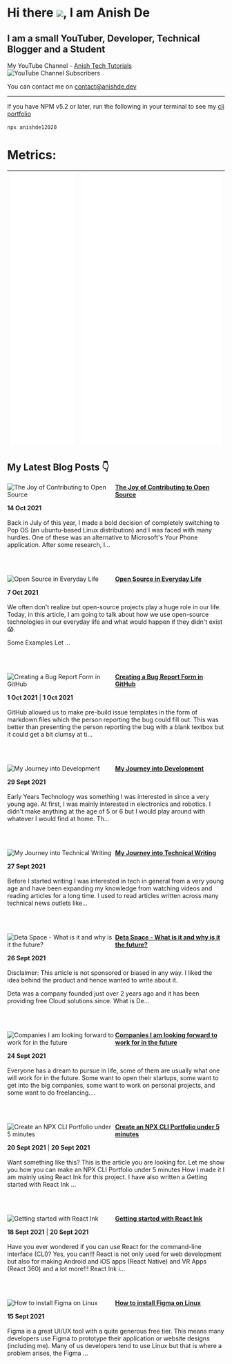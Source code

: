 # Hi there <img src="https://raw.githubusercontent.com/MartinHeinz/MartinHeinz/master/wave.gif" width="30px">, I am Anish De

## I am a small YouTuber, Developer, Technical Blogger and a Student

My YouTube Channel - [Anish Tech Tutorials](https://youtube.com/anishtechtutorials)
![YouTube Channel Subscribers](https://img.shields.io/youtube/channel/subscribers/UCY-rVWTIsN-G7s81C89SzkA?label=YouTube%20Channel%20Subscribers&style=social)

You can contact me on [contact@anishde.dev](mailto:contact@anishde.dev)

---
If you have NPM v5.2 or later, run the following in your terminal to see my [cli portfolio](https://github.com/AnishDe12020/cli-portfolio-template)
```bash
npx anishde12020
```
<!-- ---
### My skills (Expanding as I learn more!!!):

<img src="https://github.com/devicons/devicon/blob/master/icons/javascript/javascript-original.svg" alt="JavaScript" width="50" height="50"/> <img src="https://github.com/devicons/devicon/blob/master/icons/css3/css3-original.svg" alt="Css" width="50" height="50"/> <img src="https://github.com/devicons/devicon/blob/master/icons/react/react-original.svg" alt="React" width="50" height="50"/> <img src="https://github.com/devicons/devicon/blob/master/icons/python/python-original.svg" alt="Python" width="50" height="50"/> <img src="https://github.com/devicons/devicon/blob/master/icons/github/github-original.svg" alt="GitHub" width="50" height="50"/> <img src="https://github.com/devicons/devicon/blob/master/icons/git/git-original.svg" alt="Git" width="50" height="50"/> <img src="https://github.com/devicons/devicon/blob/master/icons/linux/linux-original.svg" alt="Linux" width="50" height="50"/> <img src="https://github.com/devicons/devicon/blob/master/icons/vscode/vscode-original.svg" alt="VsCode" width="50" height="50"/>  -->

<!-- ---

![Anish's GitHub Stats](https://my-readme-stats-anishde12020.vercel.app/api?username=AnishDe12020&theme=radical&show_icons=true&count_private=true)

![Top Langs](https://my-readme-stats-anishde12020.vercel.app/api/top-langs/?username=AnishDe12020&theme=radical&langs_count=10&layout=compact)

![Anish's wakatime stats](https://my-readme-stats-anishde12020.vercel.app/api/wakatime/?username=AnishDe12020&theme=radical&layout=compact)

--- -->

# Metrics:
<!-- <div style="display:flex;flex-direction:row">
  <img src="metrics.base.svg" alt="Base Metrics" />
  <div style="display:flex;flex-direction:column;">
    <img src="metrics.achievements.svg" alt="Achievments" />
    <img src="metrics.tweets.svg" alt="Tweets" />
  </div>
</div> -->

| ![Left Metrics](metrics.left.svg)                                | ![Right Metrics](metrics.right.svg)  |
| ---------------------------------------------------------------- | ----------------------------------------- |

<!-- <img src="metrics.base.svg" alt="Base Metrics" align="left" />
<img src="metrics.achievements.svg" alt="Achievments" align="right" />
  <img src="metrics.tweets.svg" alt="Tweets" align="right" /> -->

<!-- ![Base Metrics](metrics.base.svg)
![Achievments](metrics.achievements.svg)
![Tweets](metrics.tweets.svg) -->

## My Latest Blog Posts 👇
<!-- HASHNODE_BLOG:START -->
<p align="left">
<a href="https://blog.anishde.dev//the-joy-of-contributing-to-open-source" title="The Joy of Contributing to Open Source"><img src="https://cdn.hashnode.com/res/hashnode/image/upload/v1634223048452/2ejp46rbT.png" alt="The Joy of Contributing to Open Source" width="250px" align="left" /></a>
<a href="https://blog.anishde.dev//the-joy-of-contributing-to-open-source" title="The Joy of Contributing to Open Source"><strong>The Joy of Contributing to Open Source</strong></a>
<div><strong>14 Oct 2021</strong></div>
<br/> Back in July of this year, I made a bold decision of completely switching to Pop OS (an ubuntu-based Linux distribution) and I was faced with many hurdles. One of these was an alternative to Microsoft's Your Phone application. 
After some research, I... </p> <br/> <br/>
<p align="left">
<a href="https://blog.anishde.dev//open-source-in-everyday-life" title="Open Source in Everyday Life"><img src="https://cdn.hashnode.com/res/hashnode/image/upload/v1633600326583/ghPVqeQKg.png" alt="Open Source in Everyday Life" width="250px" align="left" /></a>
<a href="https://blog.anishde.dev//open-source-in-everyday-life" title="Open Source in Everyday Life"><strong>Open Source in Everyday Life</strong></a>
<div><strong>7 Oct 2021</strong></div>
<br/> We often don't realize but open-source projects play a huge role in our life. Today, in this article, I am going to talk about how we use open-source technologies in our everyday life and what would happen if they didn't exist 😱.

Some Examples
Let ... </p> <br/> <br/>
<p align="left">
<a href="https://blog.anishde.dev//creating-a-bug-report-form-in-github" title="Creating a Bug Report Form in GitHub"><img src="https://cdn.hashnode.com/res/hashnode/image/upload/v1633074780447/HqDVBypPE.png" alt="Creating a Bug Report Form in GitHub" width="250px" align="left" /></a>
<a href="https://blog.anishde.dev//creating-a-bug-report-form-in-github" title="Creating a Bug Report Form in GitHub"><strong>Creating a Bug Report Form in GitHub</strong></a>
<div><strong>1 Oct 2021</strong> | <strong>1 Oct 2021</strong></div>
<br/> GitHub allowed us to make pre-build issue templates in the form of markdown files which the person reporting the bug could fill out. This was better than presenting the person reporting the bug with a blank textbox but it could get a bit clumsy at ti... </p> <br/> <br/>
<p align="left">
<a href="https://blog.anishde.dev//my-journey-into-development" title="My Journey into Development"><img src="https://cdn.hashnode.com/res/hashnode/image/upload/v1632908401380/aMdJb9Yr5.png" alt="My Journey into Development" width="250px" align="left" /></a>
<a href="https://blog.anishde.dev//my-journey-into-development" title="My Journey into Development"><strong>My Journey into Development</strong></a>
<div><strong>29 Sept 2021</strong></div>
<br/> Early Years
Technology was something I was interested in since a very young age. At first, I was mainly interested in electronics and robotics. I didn't make anything at the age of 5 or 6 but I would play around with whatever I would find at home. Th... </p> <br/> <br/>
<p align="left">
<a href="https://blog.anishde.dev//my-journey-into-technical-writing" title="My Journey into Technical Writing"><img src="https://cdn.hashnode.com/res/hashnode/image/upload/v1632735491266/CH5HeyA0G.png" alt="My Journey into Technical Writing" width="250px" align="left" /></a>
<a href="https://blog.anishde.dev//my-journey-into-technical-writing" title="My Journey into Technical Writing"><strong>My Journey into Technical Writing</strong></a>
<div><strong>27 Sept 2021</strong></div>
<br/> Before I started writing
I was interested in tech in general from a very young age and have been expanding my knowledge from watching videos and reading articles for a long time. I used to read articles written across many technical news outlets like... </p> <br/> <br/>
<p align="left">
<a href="https://blog.anishde.dev//deta-space-what-is-it-and-why-is-it-the-future" title="Deta Space - What is it and why is it the future?"><img src="https://cdn.hashnode.com/res/hashnode/image/upload/v1632668000520/pvK_J77Ig.png" alt="Deta Space - What is it and why is it the future?" width="250px" align="left" /></a>
<a href="https://blog.anishde.dev//deta-space-what-is-it-and-why-is-it-the-future" title="Deta Space - What is it and why is it the future?"><strong>Deta Space - What is it and why is it the future?</strong></a>
<div><strong>26 Sept 2021</strong></div>
<br/> Disclaimer: This article is not sponsored or biased in any way. I liked the idea behind the product and hence wanted to write about it.

Deta was a company founded just over 2 years ago and it has been providing free Cloud solutions since.
What is De... </p> <br/> <br/>
<p align="left">
<a href="https://blog.anishde.dev//companies-i-am-looking-forward-to-work-for-in-the-future" title="Companies I am looking forward to work for in the future"><img src="https://cdn.hashnode.com/res/hashnode/image/upload/v1632476548051/VMTroxhBN.png" alt="Companies I am looking forward to work for in the future" width="250px" align="left" /></a>
<a href="https://blog.anishde.dev//companies-i-am-looking-forward-to-work-for-in-the-future" title="Companies I am looking forward to work for in the future"><strong>Companies I am looking forward to work for in the future</strong></a>
<div><strong>24 Sept 2021</strong></div>
<br/> Everyone has a dream to pursue in life, some of them are usually what one will work for in the future. Some want to open their startups, some want to get into the big companies, some want to work on personal projects, and some want to do freelancing.... </p> <br/> <br/>
<p align="left">
<a href="https://blog.anishde.dev//create-an-npx-cli-portfolio-under-5-minutes" title="Create an NPX CLI Portfolio under 5 minutes"><img src="https://cdn.hashnode.com/res/hashnode/image/upload/v1632127305126/toFWFJIio.png" alt="Create an NPX CLI Portfolio under 5 minutes" width="250px" align="left" /></a>
<a href="https://blog.anishde.dev//create-an-npx-cli-portfolio-under-5-minutes" title="Create an NPX CLI Portfolio under 5 minutes"><strong>Create an NPX CLI Portfolio under 5 minutes</strong></a>
<div><strong>20 Sept 2021</strong> | <strong>20 Sept 2021</strong></div>
<br/> Want something like this? This is the article you are looking for. Let me show you how you can make an NPX CLI Portfolio under 5 minutes
How I made it
I am mainly using React Ink for this project. I have also written a Getting started with React Ink ... </p> <br/> <br/>
<p align="left">
<a href="https://blog.anishde.dev//getting-started-with-react-ink" title="Getting started with React Ink"><img src="https://cdn.hashnode.com/res/hashnode/image/upload/v1632026487043/Dt04gfQrV.png" alt="Getting started with React Ink" width="250px" align="left" /></a>
<a href="https://blog.anishde.dev//getting-started-with-react-ink" title="Getting started with React Ink"><strong>Getting started with React Ink</strong></a>
<div><strong>18 Sept 2021</strong> | <strong>20 Sept 2021</strong></div>
<br/> Have you ever wondered if you can use React for the command-line interface (CLI)? Yes, you can!!! React is not only used for web development but also for making Android and iOS apps (React Native) and VR Apps (React 360) and a lot more!!! React Ink i... </p> <br/> <br/>
<p align="left">
<a href="https://blog.anishde.dev//how-to-install-figma-on-linux" title="How to install Figma on Linux"><img src="https://cdn.hashnode.com/res/hashnode/image/upload/v1631721750406/ca5-n5_Hz.png" alt="How to install Figma on Linux" width="250px" align="left" /></a>
<a href="https://blog.anishde.dev//how-to-install-figma-on-linux" title="How to install Figma on Linux"><strong>How to install Figma on Linux</strong></a>
<div><strong>15 Sept 2021</strong></div>
<br/> Figma is a great UI/UX tool with a quite generous free tier. This means many developers use Figma to prototype their application or website designs (including me). Many of us developers tend to use Linux but that is where a problem arises, the Figma ... </p> <br/> <br/>
<!-- HASHNODE_BLOG:END -->

